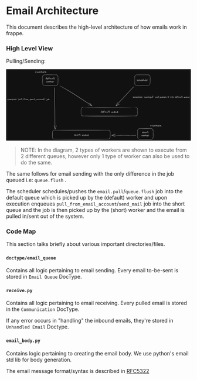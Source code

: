# Email Architecture

This document describes the high-level architecture of how emails work in frappe.


### High Level View


Pulling/Sending:

![email-pull-flow](assets/images/email-pull-flow.png)

> NOTE: In the diagram, 2 types of workers are shown to execute from 2 different queues, however only 1 type of worker can also be used to do the same.

The same follows for email sending with the only difference in the job queued i.e: `queue.flush` .

The scheduler schedules/pushes the `email.pull`/`queue.flush` job into the default queue which is picked up by the (default) worker and upon execution enqueues `pull_from_email_account`/`send_mail` job into the short queue and the job is then picked up by the (short) worker and the email is pulled in/sent out of the system.


### Code Map

This section talks briefly about various important directories/files.

#### `doctype/email_queue`

Contains all logic pertaining to email sending. Every email to-be-sent is stored in `Email Queue` DocType.

#### `receive.py`

Contains all logic pertaining to email receiving. Every pulled email is stored in the `Communication` DocType.

If any error occurs in "handling" the inbound emails, they're stored in `Unhandled Email` Doctype.

#### `email_body.py`

Contains logic pertaining to creating the email body. We use python's email std lib for body generation.

The email message format/syntax is described in [RFC5322](https://datatracker.ietf.org/doc/html/rfc5322)
